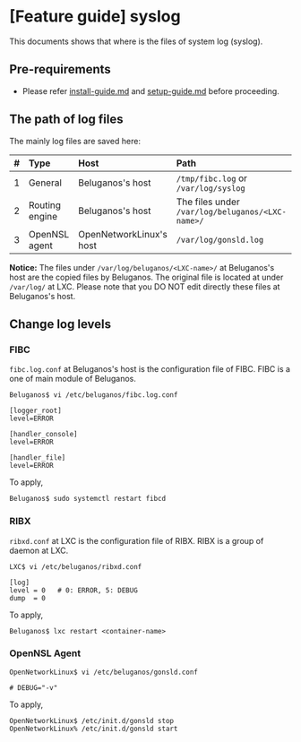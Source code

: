 # [Feature guide] syslog

This documents shows that where is the files of system log (syslog).

## Pre-requirements

- Please refer [install-guide.md](install-guide.md) and [setup-guide.md](setup-guide.md) before proceeding.

## The path of log files

The mainly log files are saved here:

|#   | Type                | Host                    | Path                                            |
|:---|:--------------------|:------------------------|:------------------------------------------------|
|1   | General             | Beluganos's host        | `/tmp/fibc.log` or `/var/log/syslog`            |
|2   | Routing engine      | Beluganos's host        | The files under `/var/log/beluganos/<LXC-name>/`|
|3   | OpenNSL agent       | OpenNetworkLinux's host | `/var/log/gonsld.log`                           |

**Notice:** The files under `/var/log/beluganos/<LXC-name>/` at Beluganos's host are the copied files by Beluganos. The original file is located at under `/var/log/` at LXC. Please note that you DO NOT edit directly these files at Beluganos's host.

## Change log levels

### FIBC

`fibc.log.conf` at Beluganos's host is the configuration file of FIBC. FIBC is a one of main module of Beluganos.

~~~
Beluganos$ vi /etc/beluganos/fibc.log.conf

[logger_root]
level=ERROR

[handler_console]
level=ERROR

[handler_file]
level=ERROR
~~~

To apply,

~~~
Beluganos$ sudo systemctl restart fibcd
~~~

### RIBX

`ribxd.conf` at LXC is the configuration file of RIBX. RIBX is a group of daemon at LXC.

~~~
LXC$ vi /etc/beluganos/ribxd.conf

[log]
level = 0   # 0: ERROR, 5: DEBUG
dump  = 0
~~~

To apply,

~~~
Beluganos$ lxc restart <container-name>
~~~

### OpenNSL Agent

~~~
OpenNetworkLinux$ vi /etc/beluganos/gonsld.conf

# DEBUG="-v"
~~~

To apply,

~~~
OpenNetworkLinux$ /etc/init.d/gonsld stop
OpenNetworkLinux% /etc/init.d/gonsld start
~~~

